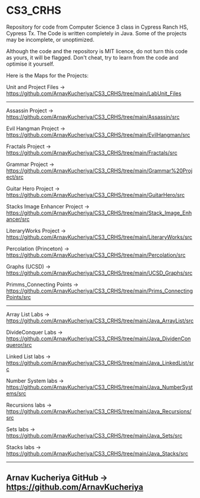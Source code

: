 # CS3_CRHS
Repository for code from Computer Science 3 class in Cypress Ranch HS, Cypress Tx.
The Code is written completely in Java. 
Some of the projects may be incomplete, or unoptimized.

Although the code and the repository is MIT licence, do not turn this code as yours, it will be flagged. Don't cheat, try to learn from the code and optimise it yourself.

Here is the Maps for the Projects:

Unit and Project Files -> https://github.com/ArnavKucheriya/CS3_CRHS/tree/main/LabUnit_Files

--------------------------------------------------------------------------------------------------------------------------------------------------------------------

Assassin Project -> https://github.com/ArnavKucheriya/CS3_CRHS/tree/main/Assassin/src 

Evil Hangman Project -> https://github.com/ArnavKucheriya/CS3_CRHS/tree/main/EvilHangman/src 

Fractals Project -> https://github.com/ArnavKucheriya/CS3_CRHS/tree/main/Fractals/src 

Grammar Project -> https://github.com/ArnavKucheriya/CS3_CRHS/tree/main/Grammar%20Project/src 

Guitar Hero Project -> https://github.com/ArnavKucheriya/CS3_CRHS/tree/main/GuitarHero/src 

Stacks Image Enhancer Project -> https://github.com/ArnavKucheriya/CS3_CRHS/tree/main/Stack_Image_Enhancer/src 

LiteraryWorks Project -> https://github.com/ArnavKucheriya/CS3_CRHS/tree/main/LiteraryWorks/src 

Percolation (Princeton) -> https://github.com/ArnavKucheriya/CS3_CRHS/tree/main/Percolation/src

Graphs (UCSD) -> https://github.com/ArnavKucheriya/CS3_CRHS/tree/main/UCSD_Graphs/src

Primms_Connecting Points -> https://github.com/ArnavKucheriya/CS3_CRHS/tree/main/Prims_ConnectingPoints/src
 
--------------------------------------------------------------------------------------------------------------------------------------------------------------------
 
Array List Labs -> https://github.com/ArnavKucheriya/CS3_CRHS/tree/main/Java_ArrayList/src 

DivideConquer Labs -> https://github.com/ArnavKucheriya/CS3_CRHS/tree/main/Java_DividenConqueror/src 

Linked List labs -> https://github.com/ArnavKucheriya/CS3_CRHS/tree/main/Java_LinkedList/src 

Number System labs -> https://github.com/ArnavKucheriya/CS3_CRHS/tree/main/Java_NumberSystems/src 

Recursions labs -> https://github.com/ArnavKucheriya/CS3_CRHS/tree/main/Java_Recursions/src 

Sets labs -> https://github.com/ArnavKucheriya/CS3_CRHS/tree/main/Java_Sets/src 

Stacks labs -> https://github.com/ArnavKucheriya/CS3_CRHS/tree/main/Java_Stacks/src 

--------------------------------------------------------------------------------------------------------------------------------------------------------------------

Arnav Kucheriya GitHub -> https://github.com/ArnavKucheriya
--------------------------------------------------------------------------------------------------------------------------------------------------------------------
